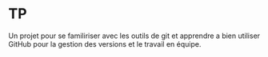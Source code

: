 # TP

Un projet pour se familiriser avec les outils de git et apprendre a bien utiliser GitHub pour la gestion des versions
et le travail en équipe.
